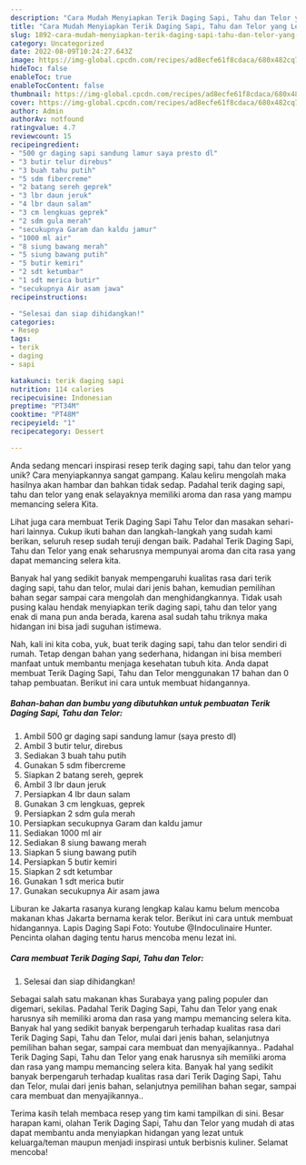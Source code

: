 ```yaml
---
description: "Cara Mudah Menyiapkan Terik Daging Sapi, Tahu dan Telor yang Lezat Sekali"
title: "Cara Mudah Menyiapkan Terik Daging Sapi, Tahu dan Telor yang Lezat Sekali"
slug: 1892-cara-mudah-menyiapkan-terik-daging-sapi-tahu-dan-telor-yang-lezat-sekali
category: Uncategorized
date: 2022-08-09T10:24:27.643Z
image: https://img-global.cpcdn.com/recipes/ad8ecfe61f8cdaca/680x482cq70/terik-daging-sapi-tahu-dan-telor-foto-resep-utama.jpg
hideToc: false
enableToc: true
enableTocContent: false
thumbnail: https://img-global.cpcdn.com/recipes/ad8ecfe61f8cdaca/680x482cq70/terik-daging-sapi-tahu-dan-telor-foto-resep-utama.jpg
cover: https://img-global.cpcdn.com/recipes/ad8ecfe61f8cdaca/680x482cq70/terik-daging-sapi-tahu-dan-telor-foto-resep-utama.jpg
author: Admin
authorAv: notfound
ratingvalue: 4.7
reviewcount: 15
recipeingredient:
- "500 gr daging sapi sandung lamur saya presto dl"
- "3 butir telur direbus"
- "3 buah tahu putih"
- "5 sdm fibercreme"
- "2 batang sereh geprek"
- "3 lbr daun jeruk"
- "4 lbr daun salam"
- "3 cm lengkuas geprek"
- "2 sdm gula merah"
- "secukupnya Garam dan kaldu jamur"
- "1000 ml air"
- "8 siung bawang merah"
- "5 siung bawang putih"
- "5 butir kemiri"
- "2 sdt ketumbar"
- "1 sdt merica butir"
- "secukupnya Air asam jawa"
recipeinstructions:

- "Selesai dan siap dihidangkan!"
categories:
- Resep
tags:
- terik
- daging
- sapi

katakunci: terik daging sapi 
nutrition: 114 calories
recipecuisine: Indonesian
preptime: "PT34M"
cooktime: "PT48M"
recipeyield: "1"
recipecategory: Dessert

---
```





Anda sedang mencari inspirasi resep terik daging sapi, tahu dan telor yang unik? Cara menyiapkannya sangat gampang. Kalau keliru mengolah maka hasilnya akan hambar dan bahkan tidak sedap. Padahal terik daging sapi, tahu dan telor yang enak selayaknya memiliki aroma dan rasa yang mampu memancing selera Kita.





Lihat juga cara membuat Terik Daging Sapi Tahu Telor dan masakan sehari-hari lainnya. Cukup ikuti bahan dan langkah-langkah yang sudah kami berikan, seluruh resep sudah teruji dengan baik. Padahal Terik Daging Sapi, Tahu dan Telor yang enak seharusnya mempunyai aroma dan cita rasa yang dapat memancing selera kita.

Banyak hal yang sedikit banyak mempengaruhi kualitas rasa dari terik daging sapi, tahu dan telor, mulai dari jenis bahan, kemudian pemilihan bahan segar sampai cara mengolah dan menghidangkannya. Tidak usah pusing kalau hendak menyiapkan terik daging sapi, tahu dan telor yang enak di mana pun anda berada, karena asal sudah tahu triknya maka hidangan ini bisa jadi suguhan istimewa.






Nah, kali ini kita coba, yuk, buat terik daging sapi, tahu dan telor sendiri di rumah. Tetap dengan bahan yang sederhana, hidangan ini bisa memberi manfaat untuk membantu menjaga kesehatan tubuh kita. Anda dapat membuat Terik Daging Sapi, Tahu dan Telor menggunakan 17 bahan dan 0 tahap pembuatan. Berikut ini cara untuk membuat hidangannya.

<!--inarticleads1-->

##### Bahan-bahan dan bumbu yang dibutuhkan untuk pembuatan Terik Daging Sapi, Tahu dan Telor:

1. Ambil 500 gr daging sapi sandung lamur (saya presto dl)
1. Ambil 3 butir telur, direbus
1. Sediakan 3 buah tahu putih
1. Gunakan 5 sdm fibercreme
1. Siapkan 2 batang sereh, geprek
1. Ambil 3 lbr daun jeruk
1. Persiapkan 4 lbr daun salam
1. Gunakan 3 cm lengkuas, geprek
1. Persiapkan 2 sdm gula merah
1. Persiapkan secukupnya Garam dan kaldu jamur
1. Sediakan 1000 ml air
1. Sediakan 8 siung bawang merah
1. Siapkan 5 siung bawang putih
1. Persiapkan 5 butir kemiri
1. Siapkan 2 sdt ketumbar
1. Gunakan 1 sdt merica butir
1. Gunakan secukupnya Air asam jawa


Liburan ke Jakarta rasanya kurang lengkap kalau kamu belum mencoba makanan khas Jakarta bernama kerak telor. Berikut ini cara untuk membuat hidangannya. Lapis Daging Sapi Foto: Youtube @Indoculinaire Hunter. Pencinta olahan daging tentu harus mencoba menu lezat ini. 

<!--inarticleads2-->

##### Cara membuat Terik Daging Sapi, Tahu dan Telor:


1. Selesai dan siap dihidangkan!

Sebagai salah satu makanan khas Surabaya yang paling populer dan digemari, sekilas. Padahal Terik Daging Sapi, Tahu dan Telor yang enak harusnya sih memiliki aroma dan rasa yang mampu memancing selera kita. Banyak hal yang sedikit banyak berpengaruh terhadap kualitas rasa dari Terik Daging Sapi, Tahu dan Telor, mulai dari jenis bahan, selanjutnya pemilihan bahan segar, sampai cara membuat dan menyajikannya.. Padahal Terik Daging Sapi, Tahu dan Telor yang enak harusnya sih memiliki aroma dan rasa yang mampu memancing selera kita. Banyak hal yang sedikit banyak berpengaruh terhadap kualitas rasa dari Terik Daging Sapi, Tahu dan Telor, mulai dari jenis bahan, selanjutnya pemilihan bahan segar, sampai cara membuat dan menyajikannya.. 

Terima kasih telah membaca resep yang tim kami tampilkan di sini. Besar harapan kami, olahan Terik Daging Sapi, Tahu dan Telor yang mudah di atas dapat membantu anda menyiapkan hidangan yang lezat untuk keluarga/teman maupun menjadi inspirasi untuk berbisnis kuliner. Selamat mencoba!
